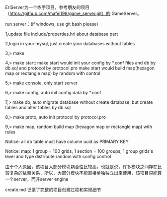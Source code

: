ErlServer为一个练手项目，参考朋友的项目（https://github.com/mafei198/game_server.git）的 GameServer。
    
run server：(if windows, use git bash please)

  1,update file include/properties.hrl about database part

  2,login in your mysql, just create your databases without tables

  3,\> make

  4,\> make start:
  	   make start would init your config by *.conf files and db by db.sql and protocol by protocol.pro
  	   make start would build map(hexagon map or rectangle map) by random with control
  
  5,\> make console, only start server

  6,\> make config, auto init config data by *.conf 

  7,\> make db, auto migrate database without create database, but create tables and alter tables by db.sql

  8,\> make proto, auto init protocol by protocol.pro

  9,\> make map, random build map (hexagon map or rectangle map) with rules

Notice: all db table must have column uuid as PRIMARY KEY

Notice: map: 1 group = 100 grids, 1 section = 100 groups, 1 group grids's level and type distribute random with config control

由于个人原因，该项目大部分模块耦合性比较高，也就是说，许多模块之间存在比较复杂的依赖关系，所以，大部分模块不能直接单独独立出来使用，该项目只能算一个server，而非server engine

create.md 记录了完整的项目创建过程和实现细节